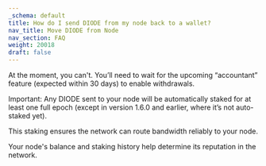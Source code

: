 ```yaml
---
_schema: default
title: How do I send DIODE from my node back to a wallet?
nav_title: Move DIODE from Node
nav_section: FAQ
weight: 20018
draft: false
---
```

At the moment, you can't. You’ll need to wait for the upcoming “accountant” feature (expected within 30 days) to enable withdrawals.

Important: Any DIODE sent to your node will be automatically staked for at least one full epoch (except in version 1.6.0 and earlier, where it’s not auto-staked yet).

This staking ensures the network can route bandwidth reliably to your node.

Your node's balance and staking history help determine its reputation in the network.